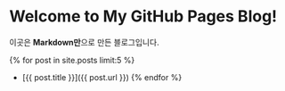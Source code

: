 # Welcome to My GitHub Pages Blog!

이곳은 **Markdown만**으로 만든 블로그입니다.

{% for post in site.posts limit:5 %}
- [{{ post.title }}]({{ post.url }})
{% endfor %}

